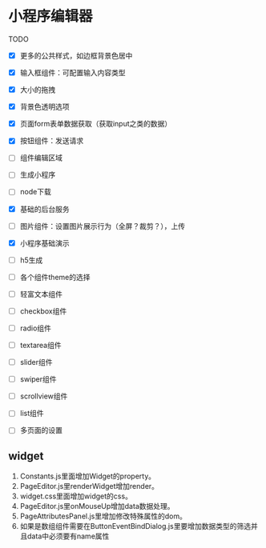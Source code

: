 # 小程序编辑器

TODO
- [x] 更多的公共样式，如边框背景色居中
- [x] 输入框组件：可配置输入内容类型
- [x] 大小的拖拽
- [x] 背景色透明选项
- [x] 页面form表单数据获取（获取input之类的数据）
- [x] 按钮组件：发送请求
- [ ] 组件编辑区域
- [ ] 生成小程序
- [ ] node下载
- [x] 基础的后台服务
- [ ] 图片组件：设置图片展示行为（全屏？裁剪？），上传
- [x] 小程序基础演示
- [ ] h5生成
- [ ] 各个组件theme的选择
- [ ] 轻富文本组件
- [ ] checkbox组件
- [ ] radio组件
- [ ] textarea组件
- [ ] slider组件
- [ ] swiper组件
- [ ] scrollview组件
- [ ] list组件
- [ ] 多页面的设置


## widget

1. Constants.js里面增加Widget的property。
2. PageEditor.js里renderWidget增加render。
3. widget.css里面增加widget的css。
4. PageEditor.js里onMouseUp增加data数据处理。
5. PageAttributesPanel.js里增加修改特殊属性的dom。
6. 如果是数组组件需要在ButtonEventBindDialog.js里要增加数据类型的筛选并且data中必须要有name属性